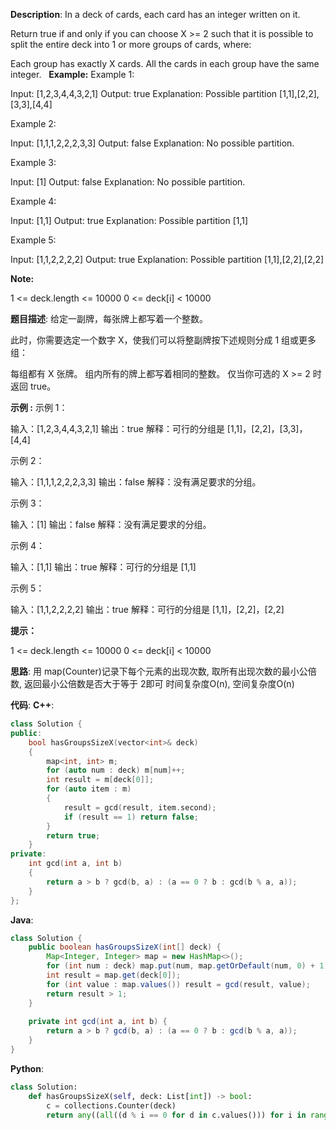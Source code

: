 __Description__:
In a deck of cards, each card has an integer written on it.

Return true if and only if you can choose X >= 2 such that it is possible to split the entire deck into 1 or more groups of cards, where:

Each group has exactly X cards.
All the cards in each group have the same integer.
 
__Example:__
Example 1:

Input: [1,2,3,4,4,3,2,1]
Output: true
Explanation: Possible partition [1,1],[2,2],[3,3],[4,4]

Example 2:

Input: [1,1,1,2,2,2,3,3]
Output: false
Explanation: No possible partition.

Example 3:

Input: [1]
Output: false
Explanation: No possible partition.

Example 4:

Input: [1,1]
Output: true
Explanation: Possible partition [1,1]

Example 5:

Input: [1,1,2,2,2,2]
Output: true
Explanation: Possible partition [1,1],[2,2],[2,2]

__Note:__

1 <= deck.length <= 10000
0 <= deck[i] < 10000

__题目描述__:
给定一副牌，每张牌上都写着一个整数。

此时，你需要选定一个数字 X，使我们可以将整副牌按下述规则分成 1 组或更多组：

每组都有 X 张牌。
组内所有的牌上都写着相同的整数。
仅当你可选的 X >= 2 时返回 true。

__示例 :__
示例 1：

输入：[1,2,3,4,4,3,2,1]
输出：true
解释：可行的分组是 [1,1]，[2,2]，[3,3]，[4,4]

示例 2：

输入：[1,1,1,2,2,2,3,3]
输出：false
解释：没有满足要求的分组。

示例 3：

输入：[1]
输出：false
解释：没有满足要求的分组。

示例 4：

输入：[1,1]
输出：true
解释：可行的分组是 [1,1]

示例 5：

输入：[1,1,2,2,2,2]
输出：true
解释：可行的分组是 [1,1]，[2,2]，[2,2]

__提示：__

1 <= deck.length <= 10000
0 <= deck[i] < 10000

__思路__:
用 map(Counter)记录下每个元素的出现次数, 取所有出现次数的最小公倍数, 返回最小公倍数是否大于等于 2即可
时间复杂度O(n), 空间复杂度O(n)

__代码__:
__C++__:
```C++
class Solution {
public:
    bool hasGroupsSizeX(vector<int>& deck) 
    {
        map<int, int> m;
        for (auto num : deck) m[num]++;
        int result = m[deck[0]];
        for (auto item : m) 
        {
            result = gcd(result, item.second);
            if (result == 1) return false;
        }
        return true;
    }
private:
    int gcd(int a, int b) 
    {
        return a > b ? gcd(b, a) : (a == 0 ? b : gcd(b % a, a));
    }
};
```

__Java__:
```Java
class Solution {
    public boolean hasGroupsSizeX(int[] deck) {
        Map<Integer, Integer> map = new HashMap<>();
        for (int num : deck) map.put(num, map.getOrDefault(num, 0) + 1);
        int result = map.get(deck[0]);
        for (int value : map.values()) result = gcd(result, value);
        return result > 1;
    }
    
    private int gcd(int a, int b) {
        return a > b ? gcd(b, a) : (a == 0 ? b : gcd(b % a, a));
    }
}
```

__Python__:
```Python
class Solution:
    def hasGroupsSizeX(self, deck: List[int]) -> bool:
        c = collections.Counter(deck)
        return any((all((d % i == 0 for d in c.values())) for i in range(2, 5000)))
```